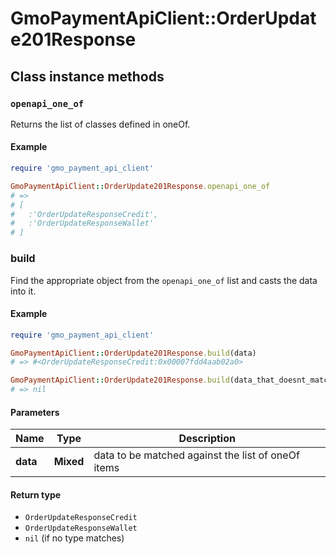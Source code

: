 # GmoPaymentApiClient::OrderUpdate201Response

## Class instance methods

### `openapi_one_of`

Returns the list of classes defined in oneOf.

#### Example

```ruby
require 'gmo_payment_api_client'

GmoPaymentApiClient::OrderUpdate201Response.openapi_one_of
# =>
# [
#   :'OrderUpdateResponseCredit',
#   :'OrderUpdateResponseWallet'
# ]
```

### build

Find the appropriate object from the `openapi_one_of` list and casts the data into it.

#### Example

```ruby
require 'gmo_payment_api_client'

GmoPaymentApiClient::OrderUpdate201Response.build(data)
# => #<OrderUpdateResponseCredit:0x00007fdd4aab02a0>

GmoPaymentApiClient::OrderUpdate201Response.build(data_that_doesnt_match)
# => nil
```

#### Parameters

| Name | Type | Description |
| ---- | ---- | ----------- |
| **data** | **Mixed** | data to be matched against the list of oneOf items |

#### Return type

- `OrderUpdateResponseCredit`
- `OrderUpdateResponseWallet`
- `nil` (if no type matches)

